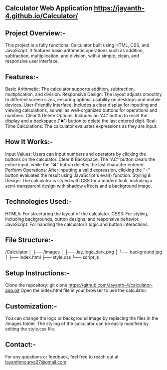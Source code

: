 Calculator Web Application  https://jayanth-4.github.io/Calculator/
--------------------------

Project Overview:-
------------------
This project is a fully functional Calculator built using HTML, CSS, and JavaScript. It features basic arithmetic operations such as addition, subtraction, multiplication, and division, with a simple, clean, and responsive user interface.

Features:-
-----------
Basic Arithmetic: The calculator supports addition, subtraction, multiplication, and division.
Responsive Design: The layout adjusts smoothly to different screen sizes, ensuring optimal usability on desktops and mobile devices.
User-Friendly Interface: Includes a clear display for inputting and viewing calculations, as well as well-organized buttons for operations and numbers.
Clear & Delete Options: Includes an 'AC' button to reset the display and a backspace ('✖') button to delete the last entered digit.
Real-Time Calculations: The calculator evaluates expressions as they are input.

How It Works:-
---------------
Input Values: Users can input numbers and operators by clicking the buttons on the calculator.
Clear & Backspace: The "AC" button clears the entire input, while the "✖" button deletes the last character entered.
Perform Operations: After inputting a valid expression, clicking the "=" button evaluates the result using JavaScript's eval() function.
Styling & Design: The calculator is styled with CSS for a modern look, including a semi-transparent design with shadow effects and a background image.

Technologies Used:-
-------------------
HTML5: For structuring the layout of the calculator.
CSS3: For styling, including backgrounds, button designs, and responsive behavior.
JavaScript: For handling the calculator’s logic and button interactions.

File Structure:-
-----------------
/Calculator
│
├── /images
│   ├── Jay_logo_dark.png
│   └── background.jpg
│
├── index.html
├── style.css
└── script.js

Setup Instructions:-
--------------------
Clone the repository:
git clone https://github.com/Jayanth-4/calculator-app.git
Open the index.html file in your browser to use the calculator.

Customization:-
----------------
You can change the logo or background image by replacing the files in the /images folder.
The styling of the calculator can be easily modified by editing the style.css file.

Contact:-
----------
For any questions or feedback, feel free to reach out at jayanthmourya27@gmail.com.
